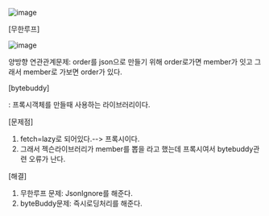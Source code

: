 ![image](https://user-images.githubusercontent.com/108928206/193596412-466334f4-3fa4-4b1f-b406-98f12eb2f828.png)

[무한루프]

![image](https://user-images.githubusercontent.com/108928206/193589751-70dcece8-e2d4-473d-9cf4-341ee5f22236.png)

양방향 연관관계문제: order를 json으로 만들기 위해 order로가면 member가 잇고 그래서 member로 가보면 order가 있다.

[bytebuddy]

: 프록시객체를 만들때 사용하는 라이브러리이다.

[문제점]

1. fetch=lazy로 되어있다.--> 프록시이다.
2. 그래서 젝슨라이브러리가 member를 뽑을 라고 했는데 프록시여서 bytebuddy관련 오류가 난다.

[해결]

1. 무한루프 문제: JsonIgnore를 해준다.
2. byteBuddy문제: 즉시로딩처리를 해준다.



